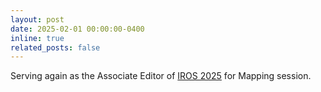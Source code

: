 ```yaml
---
layout: post
date: 2025-02-01 00:00:00-0400
inline: true
related_posts: false
---
```


Serving again as the Associate Editor of <a href="https://iros2024-abudhabi.org/">IROS 2025</a> for Mapping session.
